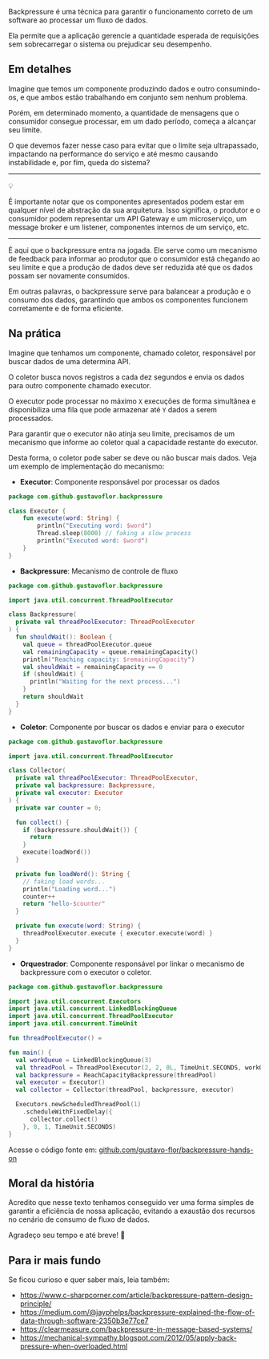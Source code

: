 Backpressure é uma técnica para garantir o funcionamento correto de um software ao processar um fluxo de dados. 

Ela permite que a aplicação gerencie a quantidade esperada de requisições sem sobrecarregar o sistema ou prejudicar seu desempenho.

## Em detalhes

Imagine que temos um componente produzindo dados e outro consumindo-os, e que ambos estão trabalhando em conjunto sem nenhum problema.

Porém, em determinado momento, a quantidade de mensagens que o consumidor consegue processar, em um dado período, começa a alcançar seu limite.

O que devemos fazer nesse caso para evitar que o limite seja ultrapassado, impactando na performance do serviço e até mesmo causando instabilidade e, por fim, queda do sistema?

---

<aside class="callout">
  <div class="icon">💡</div>
  <div class="content">
    <p>É importante notar que os componentes apresentados podem estar em qualquer nível de abstração da sua arquitetura. Isso significa, o produtor e o consumidor podem representar um API Gateway e um microserviço, um message broker e um listener, componentes internos de um serviço, etc.</p>
  </div>
</aside>

---

É aqui que o backpressure entra na jogada. Ele serve como um mecanismo de feedback para informar ao produtor que o consumidor está chegando ao seu limite e que a produção de dados deve ser reduzida até que os dados possam ser novamente consumidos.

Em outras palavras, o backpressure serve para balancear a produção e o consumo dos dados, garantindo que ambos os componentes funcionem corretamente e de forma eficiente.

## Na prática

Imagine que tenhamos um componente, chamado coletor, responsável por buscar dados de uma determina API. 

O coletor busca novos registros a cada dez segundos e envia os dados para outro componente chamado executor. 

O executor pode processar no máximo `X` execuções de forma simultânea e disponibiliza uma fila que pode armazenar até `Y` dados a serem processados.

Para garantir que o executor não atinja seu limite, precisamos de um mecanismo que informe ao coletor qual a capacidade restante do executor.

Desta forma, o coletor pode saber se deve ou não buscar mais dados. Veja um exemplo de implementação do mecanismo:

- **Executor**: Componente responsável por processar os dados

```kotlin
package com.github.gustavoflor.backpressure

class Executor {
    fun execute(word: String) {
        println("Executing word: $word")
        Thread.sleep(8000) // faking a slow process
        println("Executed word: $word")
    }
}
```

- **Backpressure**: Mecanismo de controle de fluxo

```kotlin
package com.github.gustavoflor.backpressure

import java.util.concurrent.ThreadPoolExecutor

class Backpressure(
  private val threadPoolExecutor: ThreadPoolExecutor
) {
  fun shouldWait(): Boolean {
    val queue = threadPoolExecutor.queue
    val remainingCapacity = queue.remainingCapacity()
    println("Reaching capacity: $remainingCapacity")
    val shouldWait = remainingCapacity == 0
    if (shouldWait) {
      println("Waiting for the next process...")
    }
    return shouldWait
  }
}
```

- **Coletor**: Componente por buscar os dados e enviar para o executor

```kotlin
package com.github.gustavoflor.backpressure

import java.util.concurrent.ThreadPoolExecutor

class Collector(
  private val threadPoolExecutor: ThreadPoolExecutor,
  private val backpressure: Backpressure,
  private val executor: Executor
) {
  private var counter = 0;

  fun collect() {
    if (backpressure.shouldWait()) {
      return
    }
    execute(loadWord())
  }

  private fun loadWord(): String {
    // faking load words...
    println("Loading word...")
    counter++
    return "hello-$counter"
  }

  private fun execute(word: String) {
    threadPoolExecutor.execute { executor.execute(word) }
  }
}
```

- **Orquestrador**: Componente responsável por linkar o mecanismo de backpressure com o executor o coletor.

```kotlin
package com.github.gustavoflor.backpressure

import java.util.concurrent.Executors
import java.util.concurrent.LinkedBlockingQueue
import java.util.concurrent.ThreadPoolExecutor
import java.util.concurrent.TimeUnit

fun threadPoolExecutor() = 

fun main() {
  val workQueue = LinkedBlockingQueue(3)
  val threadPool = ThreadPoolExecutor(2, 2, 0L, TimeUnit.SECONDS, workQueue)
  val backpressure = ReachCapacityBackpressure(threadPool)
  val executor = Executor()
  val collector = Collector(threadPool, backpressure, executor)

  Executors.newScheduledThreadPool(1)
    .scheduleWithFixedDelay({
      collector.collect()
    }, 0, 1, TimeUnit.SECONDS)
}
```

Acesse o código fonte em: [github.com/gustavo-flor/backpressure-hands-on](https://github.com/gustavo-flor/backpressure-hands-on)

## Moral da história

Acredito que nesse texto tenhamos conseguido ver uma forma simples de garantir a eficiência de nossa aplicação, evitando a exaustão dos recursos no cenário de consumo de fluxo de dados.

Agradeço seu tempo e até breve! 👋

## Para ir mais fundo

Se ficou curioso e quer saber mais, leia também:

- <https://www.c-sharpcorner.com/article/backpressure-pattern-design-principle/>
- <https://medium.com/@jayphelps/backpressure-explained-the-flow-of-data-through-software-2350b3e77ce7>
- <https://clearmeasure.com/backpressure-in-message-based-systems/>
- <https://mechanical-sympathy.blogspot.com/2012/05/apply-back-pressure-when-overloaded.html>
